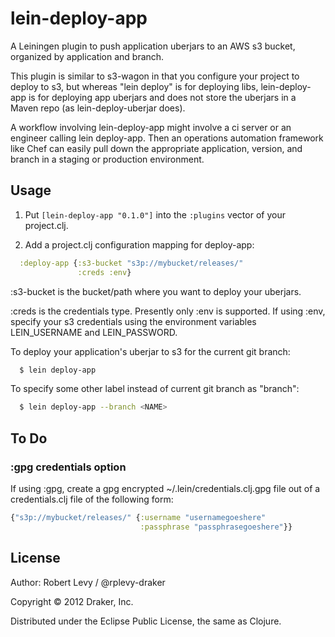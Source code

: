 # lein-deploy-app

A Leiningen plugin to push application uberjars to an AWS s3 bucket, organized
by application and branch.

This plugin is similar to s3-wagon in that you configure your project to deploy
to s3, but whereas "lein deploy" is for deploying libs, lein-deploy-app is for
deploying app uberjars and does not store the uberjars in a Maven repo (as
lein-deploy-uberjar does).

A workflow involving lein-deploy-app might involve a ci server or an engineer
calling lein deploy-app. Then an operations automation framework like Chef can
easily pull down the appropriate application, version, and branch in a staging
or production environment.

## Usage

1. Put `[lein-deploy-app "0.1.0"]` into the `:plugins` vector of your
project.clj.

2. Add a project.clj configuration mapping for deploy-app:
```clojure
  :deploy-app {:s3-bucket "s3p://mybucket/releases/"
               :creds :env}
```

:s3-bucket is the bucket/path where you want to deploy your uberjars.

:creds is the credentials type. Presently only :env is supported.
If using :env, specify your s3 credentials using the environment variables
LEIN_USERNAME and LEIN_PASSWORD.

To deploy your application's uberjar to s3 for the current git branch:

```bash
  $ lein deploy-app
```

To specify some other label instead of current git branch as "branch":

```bash
  $ lein deploy-app --branch <NAME>
```

## To Do

### :gpg credentials option

If using :gpg, create a gpg encrypted ~/.lein/credentials.clj.gpg file out of a
credentials.clj file of the following form:

```clojure
{"s3p://mybucket/releases/" {:username "usernamegoeshere"
                             :passphrase "passphrasegoeshere"}}
```

## License

Author: Robert Levy / @rplevy-draker

Copyright © 2012 Draker, Inc.

Distributed under the Eclipse Public License, the same as Clojure.
